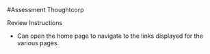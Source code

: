 #Assessment Thoughtcorp

Review Instructions
- Can open the home page to navigate to the links displayed for the various pages.
